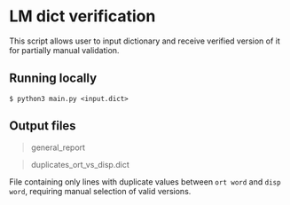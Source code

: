 # LM dict verification

This script allows user to input dictionary and receive verified version of it for partially manual validation.

## Running locally

```
$ python3 main.py <input.dict>
```

## Output files

> general_report


> duplicates_ort_vs_disp.dict

File containing only lines with duplicate values between `ort word` and `disp word`, requiring manual selection of valid versions.